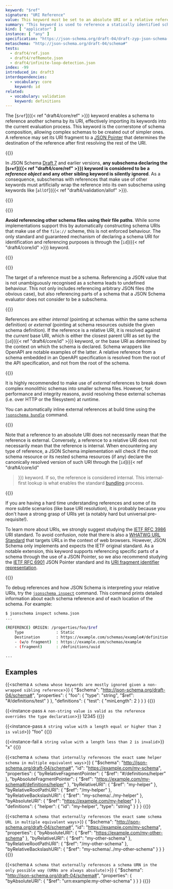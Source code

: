 ```yaml
---
keyword: "$ref"
signature: "URI Reference"
value: This keyword must be set to an absolute URI or a relative reference as defined by [RFC 3986](https://www.rfc-editor.org/info/rfc3986), where its fragment (if any) can consist of a JSON Pointer as defined by [RFC 6901](https://datatracker.ietf.org/doc/html/rfc6901)
summary: "This keyword is used to reference a statically identified schema."
kind: [ "applicator" ]
instance: [ "any" ]
specification: "https://json-schema.org/draft-04/draft-zyp-json-schema-04#rfc.section.7"
metaschema: "http://json-schema.org/draft-04/schema#"
tests:
  - draft4/ref.json
  - draft4/refRemote.json
  - draft4/infinite-loop-detection.json
index: -99
introduced_in: draft3
interdependencies:
  - vocabulary: core
    keyword: id
related:
  - vocabulary: validation
    keyword: definitions
---
```


The [`$ref`]({{< ref "draft4/core/ref" >}}) keyword enables a schema to
reference another schema by its URI, effectively importing its keywords into the
current evaluation process. This keyword is the cornerstone of schema
composition, allowing complex schemas to be created out of simpler ones. A
reference may set its URI fragment to a [JSON
Pointer](https://www.rfc-editor.org/rfc/rfc6901) that determines the destination
of the reference after first resolving the rest of the URI.

{{<common-pitfall>}}

In JSON Schema [Draft 7](/draft7) and earlier versions, **any subschema
declaring the [`$ref`]({{< ref "draft4/core/ref" >}}) keyword is considered to
be a _reference object_ and any other sibling keyword is silently ignored**. As
a consequence, subschemas with references that make use of other keywords must
artificially wrap the reference into its own subschema using keywords like
[`allOf`]({{< ref "draft4/validation/allof" >}}).

{{</common-pitfall>}}

{{<common-pitfall>}}

**Avoid referencing other schema files using their file paths**. While some
implementations support this by automatically constructing schema URIs that
make use of the `file://` scheme, this is not enforced behaviour. The only
standard and guaranteed mechanism of declaring a schema URI for identification
and referencing purposes is through the [`id`]({{< ref "draft4/core/id" >}}) keyword.

{{</common-pitfall>}}

{{<common-pitfall>}}

The target of a reference must be a schema. Referencing a JSON value that is
not unambiguously recognised as a schema leads to undefined behaviour.  This
not only includes referencing arbitrary JSON files (the obvious case), but
also referencing parts of a schema that a JSON Schema evaluator does not
consider to be a subschema.

{{</common-pitfall>}}

References are either _internal_ (pointing at schemas within the same schema
definition) or _external_ (pointing at schema resources outside the given schema
definition). If the reference is a relative URI, it is resolved against the
_current_ base URI, which is either the closest parent URI as set by the
[`id`]({{< ref "draft4/core/id" >}}) keyword, or the base URI as determined by
the context on which the schema is declared. Schema wrappers like OpenAPI are
notable examples of the latter. A relative reference from a schema embedded in
an OpenAPI specification is resolved from the root of the API specification, and
not from the root of the schema.

{{<best-practice>}}

It is highly recommended to make use of _external_ references to break down
complex monolithic schemas into smaller schema files. However, for performance
and integrity reasons, avoid resolving these external schemas (i.e. over HTTP
or the filesystem) at runtime.

You can automatically inline external references at build time using the
[`jsonschema
bundle`](https://github.com/sourcemeta/jsonschema/blob/main/docs/bundle.markdown)
command.

{{</best-practice>}}

Note that a reference to an absolute URI does not necessarily mean that the
reference is external. Conversely, a reference to a relative URI does not
necessarily mean that the reference is internal. When encountering any type
of reference, a JSON Schema implementation will check if the root schema
resource or its nested schema resources (if any) declare the canonically
resolved version of such URI through the [`id`]({{< ref "draft4/core/id"
>}}) keyword. If so, the reference is considered internal. This
internal-first lookup is what enables the standard
[bundling](https://json-schema.org/blog/posts/bundling-json-schema-compound-documents)
process.

{{<learning-more>}}

If you are having a hard time understanding references and some of its more
subtle scenarios (like base URI resolution), it is probably because you don't
have a strong grasp of URIs yet (a notably hard but universal
pre-requisite!).

To learn more about URIs, we strongly suggest studying the [IETF RFC
3986](https://www.rfc-editor.org/info/rfc3986) URI standard. To avoid
confusion, note that there is also a [WHATWG URL
Standard](https://url.spec.whatwg.org) that targets URLs in the context of
web browsers. However, JSON Schema only implements and expects the IETF
original standard. As a notable extension, this keyword supports referencing
specific parts of a schema through the use of a JSON Pointer, so we also
recommend studying the [IETF RFC 6901](https://www.rfc-editor.org/info/rfc6901)
JSON Pointer standard and its [URI fragment identifier
representation](https://www.rfc-editor.org/rfc/rfc6901#section-6).

{{</learning-more>}}

To debug references and how JSON Schema is interpreting your relative URIs,
try the [`jsonschema
inspect`](https://github.com/sourcemeta/jsonschema/blob/main/docs/inspect.markdown)
command. This command prints detailed information about each schema reference
and of each location of the schema. For example:

```sh
$ jsonschema inspect schema.json
...

(REFERENCE) ORIGIN: /properties/foo/$ref
    Type              : Static
    Destination       : https://example.com/schemas/example#/definitions/uuid
    - (w/o fragment)  : https://example.com/schemas/example
    - (fragment)      : /definitions/uuid

...
```

## Examples

{{<schema `A schema whose keywords are mostly ignored given a non-wrapped sibling reference`>}}
{
  "$schema": "http://json-schema.org/draft-04/schema#",
  "properties": {
    "foo": {
      "type": "string",
      "$ref": "#/definitions/test"
    }
  },
  "definitions": {
    "test": { "minLength": 2 }
  }
}
{{</schema>}}

{{<instance-pass `A non-string value is valid as the reference overrides the type declaration`>}}
12345
{{</instance-pass>}}

{{<instance-pass `A string value with a length equal or higher than 2 is valid`>}}
"foo"
{{</instance-pass>}}

{{<instance-fail `A string value with a length less than 2 is invalid`>}}
"x"
{{</instance-fail>}}

{{<schema `A schema that internally references the exact same helper schema in multiple equivalent ways`>}}
{
  "$schema": "http://json-schema.org/draft-04/schema#",
  "id": "https://example.com/my-schema",
  "properties": {
    "byRelativeFragmentPointer": {
      "$ref": "#/definitions/helper"
    },
    "byAbsoluteFragmentPointer": {
      "$ref": "https://example.com/my-schema#/definitions/helper"
    },
    "byRelativeURI": {
      "$ref": "my-helper"
    },
    "byRelativeRootPathURI": {
      "$ref": "/my-helper"
    },
    "byRelativeBackslashURI": {
      "$ref": "my-schema/../my-helper"
    },
    "byAbsoluteURI": {
      "$ref": "https://example.com/my-helper"
    }
  },
  "definitions": {
    "helper": {
      "id": "my-helper",
      "type": "string"
    }
  }
}
{{</schema>}}

{{<schema `A schema that externally references the exact same schema URL in multiple equivalent ways`>}}
{
  "$schema": "http://json-schema.org/draft-04/schema#",
  "id": "https://example.com/my-schema",
  "properties": {
    "byAbsoluteURI": {
      "$ref": "https://example.com/my-other-schema"
    },
    "byRelativeURI": {
      "$ref": "my-other-schema"
    },
    "byRelativeRootPathURI": {
      "$ref": "/my-other-schema"
    },
    "byRelativeBackslashURI": {
      "$ref": "my-schema/../my-other-schema"
    }
  }
}
{{</schema>}}

{{<schema `A schema that externally references a schema URN in the only possible way (URNs are always absolute)`>}}
{
  "$schema": "http://json-schema.org/draft-04/schema#",
  "properties": {
    "byAbsoluteURI": {
      "$ref": "urn:example:my-other-schema"
    }
  }
}
{{</schema>}}
